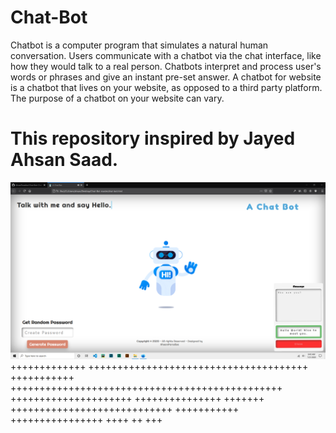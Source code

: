 # Chat-Bot
Chatbot is a computer program that simulates a natural human conversation. Users communicate with a chatbot via the chat interface, like how they would talk to a real person. Chatbots interpret and process user's words or phrases and give an instant pre-set answer. A chatbot for website is a chatbot that lives on your website, as opposed to a third party platform. The purpose of a chatbot on your website can vary. 
# This repository inspired by Jayed Ahsan Saad.


![alt text](https://github.com/AhsanParadise/Chat-Bot/blob/master/ScreenShot.png?raw=true)
+++++++++++++ ++++++++++++++++++++++++++++++++++++++
+++++++++++ +++++++++++++++++++++++++++++++++++++++++++++++
+++++++++++++++++++++ +++++++++++++++ +++++++
 ++++++++++++++++++++++++++++ +++++++++++
++++++++++++++++
++++ ++ +++
